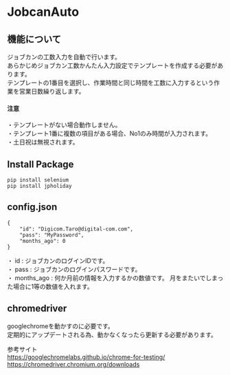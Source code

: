 # JobcanAuto
## 機能について
ジョブカンの工数入力を自動で行います。  
あらかじめジョブカン工数かんたん入力設定でテンプレートを作成する必要があります。  
テンプレートの1番目を選択し、作業時間と同じ時間を工数に入力するという作業を営業日数繰り返します。  


#### 注意  
・テンプレートがない場合動作しません。  
・テンプレート1番に複数の項目がある場合、No1のみ時間が入力されます。  
・土日祝は無視されます。

## Install Package

```
pip install selenium  
pip install jpholiday
```

## config.json
```
{
    "id": "Digicom.Taro@digital-com.com",
    "pass": "MyPassword",
    "months_ago": 0
}
```
・ id : ジョブカンのログインIDです。  
・ pass : ジョブカンのログインパスワードです。  
・  months_ago : 何か月前の情報を入力するかの数値です。  月をまたいでしまった場合に1等の数値を入れます。

## chromedriver
googlechromeを動かすのに必要です。  
定期的にアップデートされる為、動かなくなったら更新する必要があります。

参考サイト  
https://googlechromelabs.github.io/chrome-for-testing/  
https://chromedriver.chromium.org/downloads

